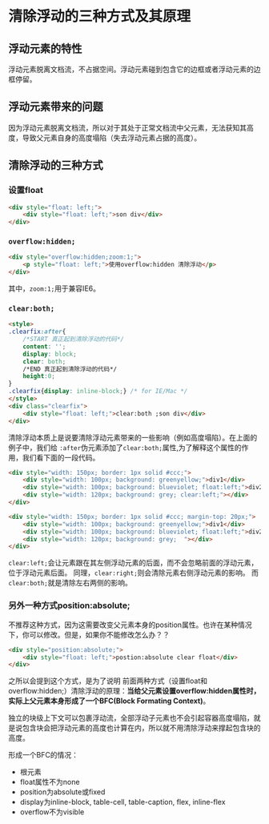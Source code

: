 # 清除浮动的三种方式及其原理

## 浮动元素的特性
浮动元素脱离文档流，不占据空间。浮动元素碰到包含它的边框或者浮动元素的边框停留。

## 浮动元素带来的问题
因为浮动元素脱离文档流，所以对于其处于正常文档流中父元素，无法获知其高度，导致父元素自身的高度塌陷（失去浮动元素占据的高度）。

## 清除浮动的三种方式

### 设置float

```html
<div style="float: left;">
    <div style="float: left;">son div</div>
</div>
```

### `overflow:hidden;`

``` html
<div style="overflow:hidden;zoom:1;">
    <p style="float: left;">使用overflow:hidden 清除浮动</p>
</div>
```
其中，`zoom:1;`用于兼容IE6。



### `clear:both;`

```html
<style>
.clearfix:after{
    /*START 真正起到清除浮动的代码*/
    content: '';
    display: block;
    clear: both;
    /*END 真正起到清除浮动的代码*/
    height:0;
}
.clearfix{display: inline-block;} /* for IE/Mac */
</style>
<div class="clearfix">
    <div style="float: left;">clear:both ;son div</div>
</div>
```

清除浮动本质上是说要清除浮动元素带来的一些影响（例如高度塌陷）。在上面的例子中，我们给 `:after`伪元素添加了`clear:both;`属性,为了解释这个属性的作用，我们看下面的一段代码。

``` html
<div style="width: 150px; border: 1px solid #ccc;">
    <div style="width: 100px; background: greenyellow;">div1</div>
    <div style="width: 100px; background: blueviolet; float:left;">div2</div>
    <div style="width: 120px; background: grey; clear:left;"></div>
</div>

<div style="width: 150px; border: 1px solid #ccc; margin-top: 20px;">
    <div style="width: 100px; background: greenyellow;">div1</div>
    <div style="width: 100px; background: blueviolet; float:left;">div2</div>
    <div style="width: 120px; background: grey;  "></div>
</div>
```

`clear:left;`会让元素跟在其左侧浮动元素的后面，而不会忽略前面的浮动元素，位于浮动元素后面。 同理，`clear:right;`则会清除元素右侧浮动元素的影响。 而`clear:both;`就是清除左右两侧的影响。


### 另外一种方式position:absolute;

不推荐这种方式，因为这需要改变父元素本身的position属性。也许在某种情况下，你可以修改。但是，如果你不能修改怎么办？？

```html
<div style="position:absolute;">
    <div style="float: left;">postion:absolute clear float</div>
</div>
```

之所以会提到这个方式，是为了说明 前面两种方式（设置float和overflow:hidden;）清除浮动的原理：**当给父元素设置overflow:hidden属性时，实际上父元素本身形成了一个BFC(Block Formating Context)**。

独立的块级上下文可以包裹浮动流，全部浮动子元素也不会引起容器高度塌陷，就是说包含块会把浮动元素的高度也计算在内，所以就不用清除浮动来撑起包含块的高度。

形成一个BFC的情况：

- 根元素
- float属性不为none
- position为absolute或fixed
- display为inline-block, table-cell, table-caption, flex, inline-flex
- overflow不为visible

